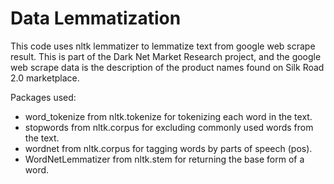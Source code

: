 # Data Lemmatization

This code uses nltk lemmatizer to lemmatize text from google web scrape result. This is part of the Dark Net Market Research project, and the google web scrape data is the description of the product names found on Silk Road 2.0 marketplace.

Packages used:
- word_tokenize from nltk.tokenize for tokenizing each word in the text.
- stopwords from nltk.corpus for excluding commonly used words from the text.
- wordnet from nltk.corpus for tagging words by parts of speech (pos).
- WordNetLemmatizer from nltk.stem for returning the base form of a word.

